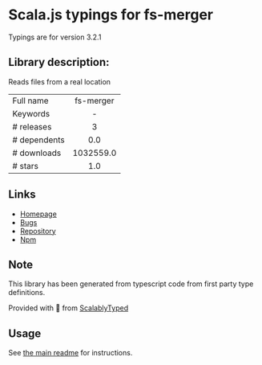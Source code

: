 
# Scala.js typings for fs-merger

Typings are for version 3.2.1

## Library description:
Reads files from a real location

|                    |                 |
| ------------------ | :-------------: |
| Full name          | fs-merger |
| Keywords           | - |
| # releases         | 3 |
| # dependents       | 0.0 |
| # downloads        | 1032559.0 |
| # stars            | 1.0 |

## Links
- [Homepage](https://github.com/SparshithNR/fs-merger#readme)
- [Bugs](https://github.com/SparshithNR/fs-merger/issues)
- [Repository](https://github.com/SparshithNR/fs-merger)
- [Npm](https://www.npmjs.com/package/fs-merger)
    


## Note
This library has been generated from typescript code from first party type definitions.

Provided with :purple_heart: from [ScalablyTyped](https://github.com/oyvindberg/ScalablyTyped)

## Usage
See [the main readme](../../readme.md) for instructions.


